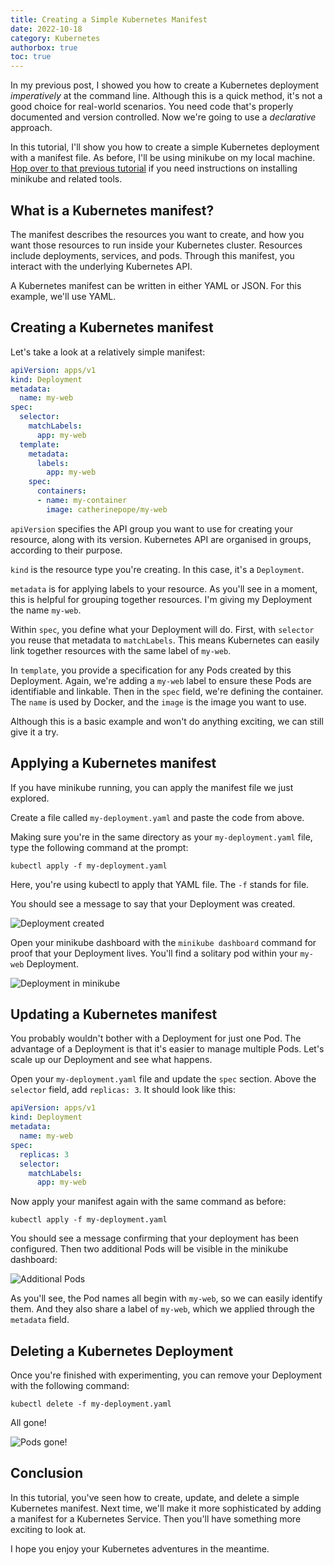 ```yaml
---
title: Creating a Simple Kubernetes Manifest
date: 2022-10-18
category: Kubernetes
authorbox: true
toc: true
---
```


In my previous post, I showed you how to create a Kubernetes deployment *imperatively* at the command line. Although this is a quick method, it's not a good choice for real-world scenarios. You need code that's properly documented and version controlled. Now we're going to use a *declarative* approach.

In this tutorial, I'll show you how to create a simple Kubernetes deployment with a manifest file. As before, I'll be using minikube on my local machine. [Hop over to that previous tutorial](https://www.catherinepope.com/kubernetes/2022/08/28/kubernetes-minikube.html) if you need instructions on installing minikube and related tools.

## What is a Kubernetes manifest?

The manifest describes the resources you want to create, and how you want those resources to run inside your Kubernetes cluster. Resources include deployments, services, and pods. Through this manifest, you interact with the underlying Kubernetes API.

A Kubernetes manifest can be written in either YAML or JSON. For this example, we'll use YAML.

## Creating a Kubernetes manifest

Let's take a look at a relatively simple manifest:

``` yaml
apiVersion: apps/v1
kind: Deployment
metadata:
  name: my-web
spec:
  selector:
    matchLabels:
      app: my-web
  template:
    metadata:
      labels:
        app: my-web
    spec:
      containers:
      - name: my-container
        image: catherinepope/my-web
```

`apiVersion` specifies the API group you want to use for creating your resource, along with its version. Kubernetes API are organised in groups, according to their purpose.

`kind` is the resource type you're creating. In this case, it's a `Deployment`. 

`metadata` is for applying labels to your resource. As you'll see in a moment, this is helpful for grouping together resources. I'm giving my Deployment the name `my-web`.

Within `spec`, you define what your Deployment will do. First, with `selector` you reuse that metadata to `matchLabels`. This means Kubernetes can easily link together resources with the same label of `my-web`.

In `template`, you provide a specification for any Pods created by this Deployment. Again, we're adding a `my-web` label to ensure these Pods are identifiable and linkable. Then in the `spec` field, we're defining the container. The `name` is used by Docker, and the `image` is the image you want to use.

Although this is a basic example and won't do anything exciting, we can still give it a try.

## Applying a Kubernetes manifest

If you have minikube running, you can apply the manifest file we just explored. 

Create a file called `my-deployment.yaml` and paste the code from above.

Making sure you're in the same directory as your `my-deployment.yaml` file, type the following command at the prompt:

```shell
kubectl apply -f my-deployment.yaml
```

Here, you're using kubectl to apply that YAML file. The `-f` stands for file.

You should see a message to say that your Deployment was created.

![Deployment created](/images/deployment-created.png)

Open your minikube dashboard with the `minikube dashboard` command for proof that your Deployment lives. You'll find a solitary pod within your `my-web` Deployment.

![Deployment in minikube](/images/minikube-deployment.png)

## Updating a Kubernetes manifest

You probably wouldn't bother with a Deployment for just one Pod. The advantage of a Deployment is that it's easier to manage multiple Pods. Let's scale up our Deployment and see what happens.

Open your `my-deployment.yaml` file and update the `spec` section. Above the `selector` field, add `replicas: 3`. It should look like this:

``` yaml
apiVersion: apps/v1
kind: Deployment
metadata:
  name: my-web
spec:
  replicas: 3
  selector:
    matchLabels:
      app: my-web
```

Now apply your manifest again with the same command as before:

```shell
kubectl apply -f my-deployment.yaml
```
You should see a message confirming that your deployment has been configured. Then two additional Pods will be visible in the minikube dashboard:

![Additional Pods](/images/minikube-pods.png)

As you'll see, the Pod names all begin with `my-web`, so we can easily identify them. And they also share a label of `my-web`, which we applied through the `metadata` field.

## Deleting a Kubernetes Deployment

Once you're finished with experimenting, you can remove your Deployment with the following command:

```shell
kubectl delete -f my-deployment.yaml
```

All gone!

![Pods gone!](/images/pods-gone.png)

## Conclusion

In this tutorial, you've seen how to create, update, and delete a simple Kubernetes manifest. Next time, we'll make it more sophisticated by adding a manifest for a Kubernetes Service. Then you'll have something more exciting to look at.

I hope you enjoy your Kubernetes adventures in the meantime.